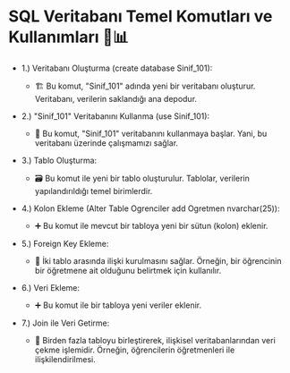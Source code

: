 # SQL Veritabanı Temel Komutları ve Kullanımları 💼📊

* 1.) Veritabanı Oluşturma (create database Sinif_101):
   - 🏗️ Bu komut, "Sinif_101" adında yeni bir veritabanı oluşturur. Veritabanı, verilerin saklandığı ana depodur.

* 2.) "Sinif_101" Veritabanını Kullanma (use Sinif_101):
   -  🔄 Bu komut, "Sinif_101" veritabanını kullanmaya başlar. Yani, bu veritabanı üzerinde çalışmamızı sağlar.

* 3.) Tablo Oluşturma:
   - 🗃️ Bu komut ile yeni bir tablo oluşturulur. Tablolar, verilerin yapılandırıldığı temel birimlerdir.

* 4.) Kolon Ekleme (Alter Table Ogrenciler add Ogretmen nvarchar(25)):
   - ➕ Bu komut ile mevcut bir tabloya yeni bir sütun (kolon) eklenir.

* 5.) Foreign Key Ekleme:
   - 🔗 İki tablo arasında ilişki kurulmasını sağlar. Örneğin, bir öğrencinin bir öğretmene ait olduğunu belirtmek için kullanılır.
     
* 6.) Veri Ekleme:
   - ➕ Bu komut ile bir tabloya yeni veriler eklenir.


* 7.) Join ile Veri Getirme:
   - 🤝 Birden fazla tabloyu birleştirerek, ilişkisel veritabanlarından veri çekme işlemidir. Örneğin, öğrencilerin öğretmenleri ile ilişkilendirilmesi.
     





